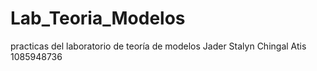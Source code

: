 # Lab_Teoria_Modelos
practicas del laboratorio de teoría de modelos 
Jader Stalyn Chingal Atis 1085948736
